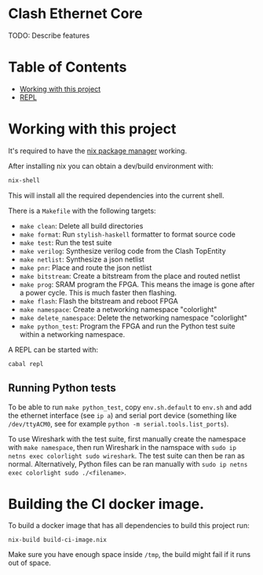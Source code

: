 <!-- omit in toc -->
# Clash Ethernet Core
TODO: Describe features

<!-- omit in toc -->
# Table of Contents
- [Working with this project](#working-with-this-project)
- [REPL](#repl)

# Working with this project
It's required to have the [nix package manager](https://nixos.org/download.html) working.

After installing nix you can obtain a dev/build environment with:

```bash
nix-shell
```

This will install all the required dependencies into the current shell.

There is a `Makefile` with the following targets:

- `make clean`: Delete all build directories
- `make format`: Run `stylish-haskell` formatter to format source code
- `make test`: Run the test suite
- `make verilog`: Synthesize verilog code from the Clash TopEntity
- `make netlist`: Synthesize a json netlist
- `make pnr`: Place and route the json netlist
- `make bitstream`: Create a bitstream from the place and routed netlist
- `make prog`: SRAM program the FPGA. This means the image is gone after a power
   cycle. This is much faster then flashing.
- `make flash`: Flash the bitstream and reboot FPGA
- `make namespace`: Create a networking namespace "colorlight"
- `make delete_namespace`: Delete the networking namespace "colorlight"
- `make python_test`: Program the FPGA and run the Python test suite within a networking namespace.

A REPL can be started with:

```
cabal repl
```

## Running Python tests
To be able to run `make python_test`, copy `env.sh.default` to
`env.sh` and add the ethernet interface (see `ip a`) and serial
port device (something like `/dev/ttyACM0`, see for example
`python -m serial.tools.list_ports`).

To use Wireshark with the test suite, first manually create the
namespace with `make namespace`, then run Wireshark in the
namspace with `sudo ip netns exec colorlight sudo wireshark`.
The test suite can then be ran as normal.
Alternatively, Python files can be ran manually with
`sudo ip netns exec colorlight sudo ./<filename>`.

# Building the CI docker image.

To build a docker image that has all dependencies to build this project run:

```
nix-build build-ci-image.nix
```

Make sure you have enough space inside `/tmp`, the build might fail if it runs
out of space.
